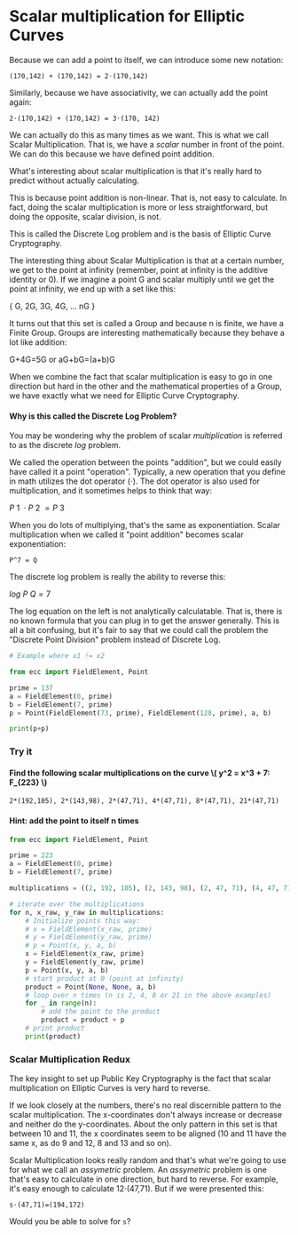 
# Scalar multiplication for Elliptic Curves

Because we can add a point to itself, we can introduce some new notation:

`(170,142) + (170,142) = 2⋅(170,142)`

Similarly, because we have associativity, we can actually add the point again:

`2⋅(170,142) + (170,142) = 3⋅(170, 142)`

We can actually do this as many times as we want. This is what we call Scalar Multiplication. That is, we have a _scalar_ number in front of the point. We can do this because we have defined point addition.

What's interesting about scalar multiplication is that it's really hard to predict without actually calculating.

This is because point addition is non-linear. That is, not easy to calculate. In fact, doing the scalar multiplication is more or less straightforward, but doing the opposite, scalar division, is not.

This is called the Discrete Log problem and is the basis of Elliptic Curve Cryptography.

The interesting thing about Scalar Multiplication is that at a certain number, we get to the point at infinity (remember, point at infinity is the additive identity or 0). If we imagine a point G and scalar multiply until we get the point at infinity, we end up with a set like this:

{ G, 2G, 3G, 4G, ... nG }

It turns out that this set is called a Group and because n is finite, we have a Finite Group. Groups are interesting mathematically because they behave a lot like addition:

G+4G=5G or aG+bG=(a+b)G

When we combine the fact that scalar multiplication is easy to go in one direction but hard in the other and the mathematical properties of a Group, we have exactly what we need for Elliptic Curve Cryptography.

#### Why is this called the Discrete Log Problem?

You may be wondering why the problem of scalar *multiplication* is referred to as the discrete *log* problem.

We called the operation between the points "addition", but we could easily have called it a point "operation". Typically, a new operation that you define in math utilizes the dot operator (⋅). The dot operator is also used for multiplication, and it sometimes helps to think that way:

$P~1~⋅P~2~=P~3~$

When you do lots of multiplying, that's the same as exponentiation. Scalar multiplication when we called it "point addition" becomes scalar exponentiation:

`P^7 = Q`

The discrete log problem is really the ability to reverse this:

$log~P~Q=7$

The log equation on the left is not analytically calculatable. That is, there is no known formula that you can plug in to get the answer generally. This is all a bit confusing, but it's fair to say that we could call the problem the "Discrete Point Division" problem instead of Discrete Log.


```python
# Example where x1 != x2

from ecc import FieldElement, Point

prime = 137
a = FieldElement(0, prime)
b = FieldElement(7, prime)
p = Point(FieldElement(73, prime), FieldElement(128, prime), a, b)

print(p+p)
```

### Try it

#### Find the following scalar multiplications on the curve  \\( y^2 = x^3 + 7: F_{223} \\)
```
2*(192,105), 2*(143,98), 2*(47,71), 4*(47,71), 8*(47,71), 21*(47,71)
```

#### Hint: add the point to itself n times


```python
from ecc import FieldElement, Point

prime = 223
a = FieldElement(0, prime)
b = FieldElement(7, prime)

multiplications = ((2, 192, 105), (2, 143, 98), (2, 47, 71), (4, 47, 71), (8, 47, 71), (21, 47, 71))

# iterate over the multiplications
for n, x_raw, y_raw in multiplications:
    # Initialize points this way:
    # x = FieldElement(x_raw, prime)
    # y = FieldElement(y_raw, prime)
    # p = Point(x, y, a, b)
    x = FieldElement(x_raw, prime)
    y = FieldElement(y_raw, prime)
    p = Point(x, y, a, b)
    # start product at 0 (point at infinity)
    product = Point(None, None, a, b)
    # loop over n times (n is 2, 4, 8 or 21 in the above examples)
    for _ in range(n):
        # add the point to the product
        product = product + p
    # print product    
    print(product)
```

### Scalar Multiplication Redux

The key insight to set up Public Key Cryptography is the fact that scalar multiplication on Elliptic Curves is very hard to reverse. 

If we look closely at the numbers, there's no real discernible pattern to the scalar multiplication. The x-coordinates don't always increase or decrease and neither do the y-coordinates. About the only pattern in this set is that between 10 and 11, the x coordinates seem to be aligned (10 and 11 have the same x, as do 9 and 12, 8 and 13 and so on).

Scalar Multiplication looks really random and that's what we're going to use for what we call an *assymetric* problem. An *assymetric* problem is one that's easy to calculate in one direction, but hard to reverse. For example, it's easy enough to calculate 12⋅(47,71). But if we were presented this:

`s⋅(47,71)=(194,172)`

Would you be able to solve for `s`?

